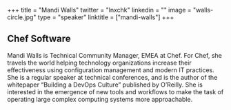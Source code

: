 +++
title = "Mandi Walls"
twitter = "lnxchk"
linkedin = ""
image = "walls-circle.jpg"
type = "speaker"
linktitle = ["mandi-walls"]
+++

<h2>Chef Software</h2>

<p>Mandi Walls is Technical Community Manager, EMEA at Chef. For Chef, she travels the world helping technology organizations increase their effectiveness using configuration management and modern IT practices. She is a regular speaker at technical conferences, and is the author of the whitepaper “Building a DevOps Culture” published by O’Reilly. She is interested in the emergence of new tools and workflows to make the task of operating large complex computing systems more approachable.</p>